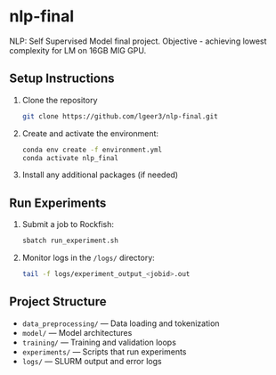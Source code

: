 # nlp-final
NLP: Self Supervised Model final project. Objective - achieving lowest complexity for LM on 16GB MIG GPU.
## Setup Instructions

1. Clone the repository
    ```bash
    git clone https://github.com/lgeer3/nlp-final.git
    ```
2. Create and activate the environment:
    ```bash
    conda env create -f environment.yml
    conda activate nlp_final
    ```
3. Install any additional packages (if needed)

## Run Experiments

1. Submit a job to Rockfish:
    ```bash
    sbatch run_experiment.sh
    ```

2. Monitor logs in the `/logs/` directory:
    ```bash
    tail -f logs/experiment_output_<jobid>.out
    ```

## Project Structure

- `data_preprocessing/` — Data loading and tokenization
- `model/` — Model architectures
- `training/` — Training and validation loops
- `experiments/` — Scripts that run experiments
- `logs/` — SLURM output and error logs
